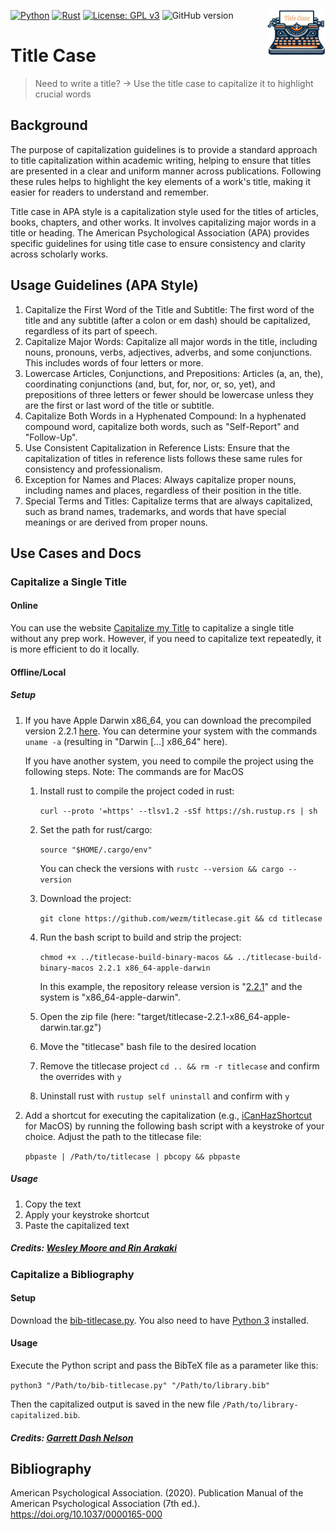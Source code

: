[![Python](https://img.shields.io/badge/Python-3776AB?style=for-the-badge&logo=python&logoColor=white)](https://www.python.org/downloads/release/python-390/) 
[![Rust](https://img.shields.io/badge/Rust-000000?style=for-the-badge&logo=rust&logoColor=white)](https://www.rust-lang.org/learn/get-started)
[![License: GPL v3](https://img.shields.io/badge/License-GPLv3-blue.svg)](https://www.gnu.org/licenses/gpl-3.0) 
![GitHub version](https://img.shields.io/github/v/release/lgiesen/title-case?color=green&include_prereleases)
<img align="right" height="72px" src="https://raw.githubusercontent.com/lgiesen/title-case/main/logo.png" />

# Title Case

> Need to write a title? → Use the title case to capitalize it to highlight crucial words

## Background

The purpose of capitalization guidelines is to provide a standard approach to title capitalization within academic writing, helping to ensure that titles are presented in a clear and uniform manner across publications. Following these rules helps to highlight the key elements of a work's title, making it easier for readers to understand and remember.

Title case in APA style is a capitalization style used for the titles of articles, books, chapters, and other works. It involves capitalizing major words in a title or heading. The American Psychological Association (APA) provides specific guidelines for using title case to ensure consistency and clarity across scholarly works. 

## Usage Guidelines (APA Style)
1. Capitalize the First Word of the Title and Subtitle: The first word of the title and any subtitle (after a colon or em dash) should be capitalized, regardless of its part of speech.
2. Capitalize Major Words: Capitalize all major words in the title, including nouns, pronouns, verbs, adjectives, adverbs, and some conjunctions. This includes words of four letters or more.
3. Lowercase Articles, Conjunctions, and Prepositions: Articles (a, an, the), coordinating conjunctions (and, but, for, nor, or, so, yet), and prepositions of three letters or fewer should be lowercase unless they are the first or last word of the title or subtitle.
4. Capitalize Both Words in a Hyphenated Compound: In a hyphenated compound word, capitalize both words, such as "Self-Report" and "Follow-Up".
5. Use Consistent Capitalization in Reference Lists: Ensure that the capitalization of titles in reference lists follows these same rules for consistency and professionalism.
6. Exception for Names and Places: Always capitalize proper nouns, including names and places, regardless of their position in the title.
7. Special Terms and Titles: Capitalize terms that are always capitalized, such as brand names, trademarks, and words that have special meanings or are derived from proper nouns.

## Use Cases and Docs
### **Capitalize a Single Title**
#### **Online**
    
You can use the website [Capitalize my Title](https://capitalizemytitle.com/#APAStyle) to capitalize a single title without any prep work. However, if you need to capitalize text repeatedly, it is more efficient to do it locally. 

#### **Offline/Local**
##### Setup 
1. If you have Apple Darwin x86_64, you can download the precompiled version 2.2.1 [here](https://github.com/lgiesen/title-case/blob/main/titlecase-v221-x86_64-apple-darwin). You can determine your system with the commands
    `uname -a` (resulting in "Darwin [...] x86_64" here).
    <!-- Alternatively, you can download it from the original repository for [version 1.1.0 for Apple Darwin](https://releases.wezm.net/titlecase/1.1.0/titlecase-1.1.0-x86_64-apple-darwin.tar.gz) file.  -->
    If you have another system, you need to compile the project using the following steps. Note: The commands are for MacOS

    1. Install rust to compile the project coded in rust: 

        `curl --proto '=https' --tlsv1.2 -sSf https://sh.rustup.rs | sh`
    
    2. Set the path for rust/cargo: 
        
        `source "$HOME/.cargo/env"`
        
        You can check the versions with `rustc --version && cargo --version`

    3. Download the project: 
        
        `git clone https://github.com/wezm/titlecase.git && cd titlecase`

    4. Run the bash script to build and strip the project: 
        
        `chmod +x ../titlecase-build-binary-macos && ../titlecase-build-binary-macos 2.2.1 x86_64-apple-darwin` 
        
        In this example, the repository release version is 
        "[2.2.1](https://github.com/wezm/titlecase/releases/tag/v2.2.1)"
        and the system is "x86_64-apple-darwin".

    5. Open the zip file (here: "target/titlecase-2.2.1-x86_64-apple-darwin.tar.gz")

    6. Move the "titlecase" bash file to the desired location

    7. Remove the titlecase project `cd .. && rm -r titlecase` and confirm the overrides with `y`

    8. Uninstall rust with `rustup self uninstall` and confirm with `y`



2. Add a shortcut for executing the capitalization (e.g., [iCanHazShortcut](https://github.com/deseven/iCanHazShortcut/releases/download/1.3.0/ichs.dmg) for MacOS) by running the following bash script with a keystroke of your choice. Adjust the path to the titlecase file:

    `pbpaste | /Path/to/titlecase | pbcopy && pbpaste`
##### Usage
1. Copy the text
2. Apply your keystroke shortcut
3. Paste the capitalized text

##### Credits: [Wesley Moore and Rin Arakaki](https://github.com/wezm/titlecase)

### **Capitalize a Bibliography**
#### Setup

Download the [bib-titlecase.py](https://github.com/lgiesen/title-case/blob/main/bib-titlecase.py). You also need to have [Python 3](https://www.python.org/downloads/) installed.

#### Usage
Execute the Python script and pass the BibTeX file as a parameter like this:

`python3 "/Path/to/bib-titlecase.py" "/Path/to/library.bib"`

Then the capitalized output is saved in the new file `/Path/to/library-capitalized.bib`. 

##### Credits: [Garrett Dash Nelson](https://gist.github.com/garrettdashnelson/af0f8307393da37c6f94eda8c4613a4f)

## Bibliography

American Psychological Association. (2020). Publication Manual of the American Psychological Association (7th ed.). https://doi.org/10.1037/0000165-000